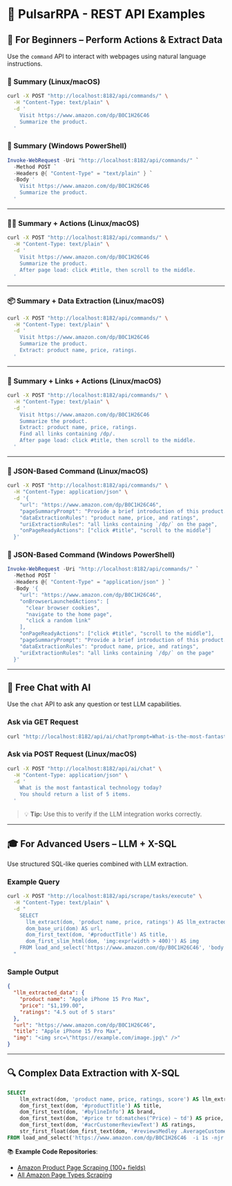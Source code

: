 # 🤖 PulsarRPA - REST API Examples

## 💬 For Beginners – Perform Actions & Extract Data

Use the `command` API to interact with webpages using natural language instructions.

### 🧾 Summary (Linux/macOS)

```bash
curl -X POST "http://localhost:8182/api/commands/" \
  -H "Content-Type: text/plain" \
  -d '
    Visit https://www.amazon.com/dp/B0C1H26C46
    Summarize the product.
  '
```


### 🧾 Summary (Windows PowerShell)

```powershell
Invoke-WebRequest -Uri "http://localhost:8182/api/commands/" `
  -Method POST `
  -Headers @{ "Content-Type" = "text/plain" } `
  -Body '
    Visit https://www.amazon.com/dp/B0C1H26C46
    Summarize the product.
  '
```


---

### 🧑‍🎨 Summary + Actions (Linux/macOS)

```bash
curl -X POST "http://localhost:8182/api/commands/" \
  -H "Content-Type: text/plain" \
  -d '
    Visit https://www.amazon.com/dp/B0C1H26C46
    Summarize the product.
    After page load: click #title, then scroll to the middle.
  '
```


---

### 📦 Summary + Data Extraction (Linux/macOS)

```bash
curl -X POST "http://localhost:8182/api/commands/" \
  -H "Content-Type: text/plain" \
  -d '
    Visit https://www.amazon.com/dp/B0C1H26C46
    Summarize the product.
    Extract: product name, price, ratings.
  '
```


---

### 🔗 Summary + Links + Actions (Linux/macOS)

```bash
curl -X POST "http://localhost:8182/api/commands/" \
  -H "Content-Type: text/plain" \
  -d '
    Visit https://www.amazon.com/dp/B0C1H26C46
    Summarize the product.
    Extract: product name, price, ratings.
    Find all links containing /dp/.
    After page load: click #title, then scroll to the middle.
  '
```


---

### 📄 JSON-Based Command (Linux/macOS)

```bash
curl -X POST "http://localhost:8182/api/commands/" \
  -H "Content-Type: application/json" \
  -d '{
    "url": "https://www.amazon.com/dp/B0C1H26C46",
    "pageSummaryPrompt": "Provide a brief introduction of this product.",
    "dataExtractionRules": "product name, price, and ratings",
    "uriExtractionRules": "all links containing `/dp/` on the page",
    "onPageReadyActions": ["click #title", "scroll to the middle"]
  }'
```


### 📄 JSON-Based Command (Windows PowerShell)

```powershell
Invoke-WebRequest -Uri "http://localhost:8182/api/commands/" `
  -Method POST `
  -Headers @{ "Content-Type" = "application/json" } `
  -Body '{
    "url": "https://www.amazon.com/dp/B0C1H26C46",
    "onBrowserLaunchedActions": [
      "clear browser cookies",
      "navigate to the home page",
      "click a random link"
    ],
    "onPageReadyActions": ["click #title", "scroll to the middle"],
    "pageSummaryPrompt": "Provide a brief introduction of this product.",
    "dataExtractionRules": "product name, price, and ratings",
    "uriExtractionRules": "all links containing `/dp/` on the page"
  }'
```


---

## 🧠 Free Chat with AI

Use the `chat` API to ask any question or test LLM capabilities.

### Ask via GET Request

```bash
curl "http://localhost:8182/api/ai/chat?prompt=What-is-the-most-fantastical-technology-today"
```


### Ask via POST Request (Linux/macOS)

```bash
curl -X POST "http://localhost:8182/api/ai/chat" \
  -H "Content-Type: application/json" \
  -d '
    What is the most fantastical technology today?
    You should return a list of 5 items.
  '
```


> 💡 **Tip:** Use this to verify if the LLM integration works correctly.

---

## 🎓 For Advanced Users – LLM + X-SQL

Use structured SQL-like queries combined with LLM extraction.

### Example Query

```bash
curl -X POST "http://localhost:8182/api/scrape/tasks/execute" \
  -H "Content-Type: text/plain" \
  -d "
    SELECT
      llm_extract(dom, 'product name, price, ratings') AS llm_extracted_data,
      dom_base_uri(dom) AS url,
      dom_first_text(dom, '#productTitle') AS title,
      dom_first_slim_html(dom, 'img:expr(width > 400)') AS img
    FROM load_and_select('https://www.amazon.com/dp/B0C1H26C46', 'body');
  "
```


### Sample Output

```json
{
  "llm_extracted_data": {
    "product name": "Apple iPhone 15 Pro Max",
    "price": "$1,199.00",
    "ratings": "4.5 out of 5 stars"
  },
  "url": "https://www.amazon.com/dp/B0C1H26C46",
  "title": "Apple iPhone 15 Pro Max",
  "img": "<img src=\"https://example.com/image.jpg\" />"
}
```


---

## 🔍 Complex Data Extraction with X-SQL

```sql
SELECT
    llm_extract(dom, 'product name, price, ratings, score') AS llm_extracted_data,
    dom_first_text(dom, '#productTitle') AS title,
    dom_first_text(dom, '#bylineInfo') AS brand,
    dom_first_text(dom, '#price tr td:matches(^Price) ~ td') AS price,
    dom_first_text(dom, '#acrCustomerReviewText') AS ratings,
    str_first_float(dom_first_text(dom, '#reviewsMedley .AverageCustomerReviews span:contains(out of)'), 0.0) AS score
FROM load_and_select('https://www.amazon.com/dp/B0C1H26C46  -i 1s -njr 3', 'body');
```


📚 **Example Code Repositories**:
* [Amazon Product Page Scraping (100+ fields)](https://github.com/platonai/exotic-amazon/tree/main/src/main/resources/sites/amazon/crawl/parse/sql/crawl)
* [All Amazon Page Types Scraping](https://github.com/platonai/exotic-amazon/tree/main/src/main/resources/sites/amazon/crawl/parse/sql/crawl)
